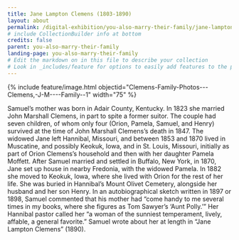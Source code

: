 ```yaml
---
title: Jane Lampton Clemens (1803-1890)
layout: about
permalink: /digital-exhibition/you-also-marry-their-family/jane-lampton-clemens.html
# include CollectionBuilder info at bottom
credits: false
parent: you-also-marry-their-family
landing-page: you-also-marry-their-family
# Edit the markdown on in this file to describe your collection
# Look in _includes/feature for options to easily add features to the page
---
```


{% include feature/image.html objectid="Clemens-Family-Photos---Clemens,-J-M----Family--1" width="75" %}


Samuel’s mother was born in Adair County, Kentucky. In 1823 she married John Marshall Clemens, in part to spite a former suitor. The couple had seven children, of whom only four (Orion, Pamela, Samuel, and Henry) survived at the time of John Marshall Clemens’s death in 1847. The widowed Jane left Hannibal, Missouri, and between 1853 and 1870 lived in Muscatine, and possibly Keokuk, Iowa, and in St. Louis, Missouri, initially as part of Orion Clemens’s household and then with her daughter Pamela Moffett. After Samuel married and settled in Buffalo, New York, in 1870, Jane set up house in nearby Fredonia, with the widowed Pamela. In 1882 she moved to Keokuk, Iowa, where she lived with Orion for the rest of her life. She was buried in Hannibal’s Mount Olivet Cemetery, alongside her husband and her son Henry. In an autobiographical sketch written in 1897 or 1898, Samuel commented that his mother had “come handy to me several times in my books, where she figures as Tom Sawyer’s ‘Aunt Polly.’” Her Hannibal pastor called her “a woman of the sunniest temperament, lively, affable, a general favorite.” Samuel wrote about her at length in “Jane Lampton Clemens” (1890).
